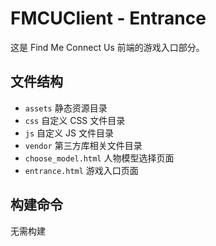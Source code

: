 # FMCUClient - Entrance
这是 Find Me Connect Us 前端的游戏入口部分。

## 文件结构
* `assets` 静态资源目录
* `css` 自定义 CSS 文件目录
* `js` 自定义 JS 文件目录
* `vendor` 第三方库相关文件目录
* `choose_model.html` 人物模型选择页面
* `entrance.html` 游戏入口页面

## 构建命令
无需构建
